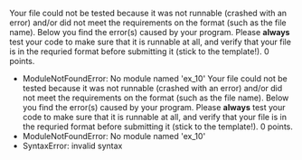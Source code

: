 Your file could not be tested because it was not runnable (crashed with an error) and/or did not meet the requirements on the format (such as the file name). Below you find the error(s) caused by your program. Please **always** test your code to make sure that it is runnable at all, and verify that your file is in the requried format before submitting it (stick to the template!). 0 points.
- ModuleNotFoundError: No module named 'ex_10'
Your file could not be tested because it was not runnable (crashed with an error) and/or did not meet the requirements on the format (such as the file name). Below you find the error(s) caused by your program. Please **always** test your code to make sure that it is runnable at all, and verify that your file is in the requried format before submitting it (stick to the template!). 0 points.
- ModuleNotFoundError: No module named 'ex_10'
- SyntaxError: invalid syntax
